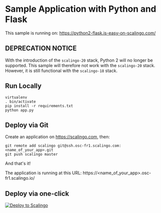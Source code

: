 # Sample Application with Python and Flask

This sample is running on: https://python2-flask.is-easy-on-scalingo.com/

## DEPRECATION NOTICE

With the introduction of the `scalingo-20` stack, Python 2 will no longer be supported.
This sample will therefore not work with the `scalingo-20` stack.
However, it is still functional with the `scalingo-18` stack.

## Run Locally

```shell
virtualenv
. bin/activate
pip install -r requirements.txt
python app.py
```

## Deploy via Git

Create an application on https://scalingo.com, then:

```shell
git remote add scalingo git@ssh.osc-fr1.scalingo.com:<name_of_your_app>.git
git push scalingo master
```

And that's it!

The application is running at this URL: https://<name_of_your_app>.osc-fr1.scalingo.io/

## Deploy via one-click

[![Deploy to Scalingo](https://cdn.scalingo.com/deploy/button.svg)](https://my.scalingo.com/deploy)
